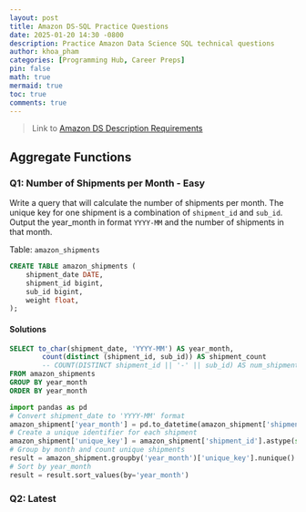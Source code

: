 ```yaml
---
layout: post
title: Amazon DS-SQL Practice Questions
date: 2025-01-20 14:30 -0800
description: Practice Amazon Data Science SQL technical questions
author: khoa_pham
categories: [Programming Hub, Career Preps]
pin: false
math: true
mermaid: true
toc: true
comments: true
---
```


> Link to [Amazon DS Description Requirements](https://d2tw286t6volch.cloudfront.net/index.html#/lessons/2RUdJIA_cHNU6D7wWnQi4SmW_5ulKVAj)


## Aggregate Functions
### Q1: Number of Shipments per Month - Easy
Write a query that will calculate the number of shipments per month. The unique key for one shipment is a combination of `shipment_id` and `sub_id`. Output the year_month in format `YYYY-MM` and the number of shipments in that month.

Table: `amazon_shipments`
```sql
CREATE TABLE amazon_shipments (
    shipment_date DATE,
    shipment_id bigint,
    sub_id bigint,
    weight float,
);
```

#### Solutions

```sql
SELECT to_char(shipment_date, 'YYYY-MM') AS year_month,                -- Extract Year-Month
        count(distinct (shipment_id, sub_id)) AS shipment_count        -- Count unique shipments
        -- COUNT(DISTINCT shipment_id || '-' || sub_id) AS num_shipments
FROM amazon_shipments
GROUP BY year_month
ORDER BY year_month
```

```python
import pandas as pd
# Convert shipment_date to 'YYYY-MM' format
amazon_shipment['year_month'] = pd.to_datetime(amazon_shipment['shipment_date']).dt.to_period('M')
# Create a unique identifier for each shipment
amazon_shipment['unique_key'] = amazon_shipment['shipment_id'].astype(str) + '_' + amazon_shipment['sub_id'].astype(str)
# Group by month and count unique shipments
result = amazon_shipment.groupby('year_month')['unique_key'].nunique().to_frame('count').reset_index()
# Sort by year_month
result = result.sort_values(by='year_month')
```

### Q2: Latest